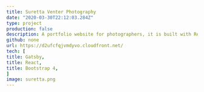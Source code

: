 ```yaml
---
title: Suretta Venter Photography
date: "2020-03-30T22:12:03.284Z"
type: project
production: false
description: A portfolio website for photographers, it is built with React and Gatsby. It features React photo gallery, it is styled with Bootstrap 4. The site is hosted on an AWS S3 bucket with a CD pipeline controlled with AWS Pipeline.
github: none
url: https://d2ufcfqjvmdyvo.cloudfront.net/
tech: [
title: Gatsby,
title: React,
title: Bootstrap 4,
]
image: suretta.png
---
```

